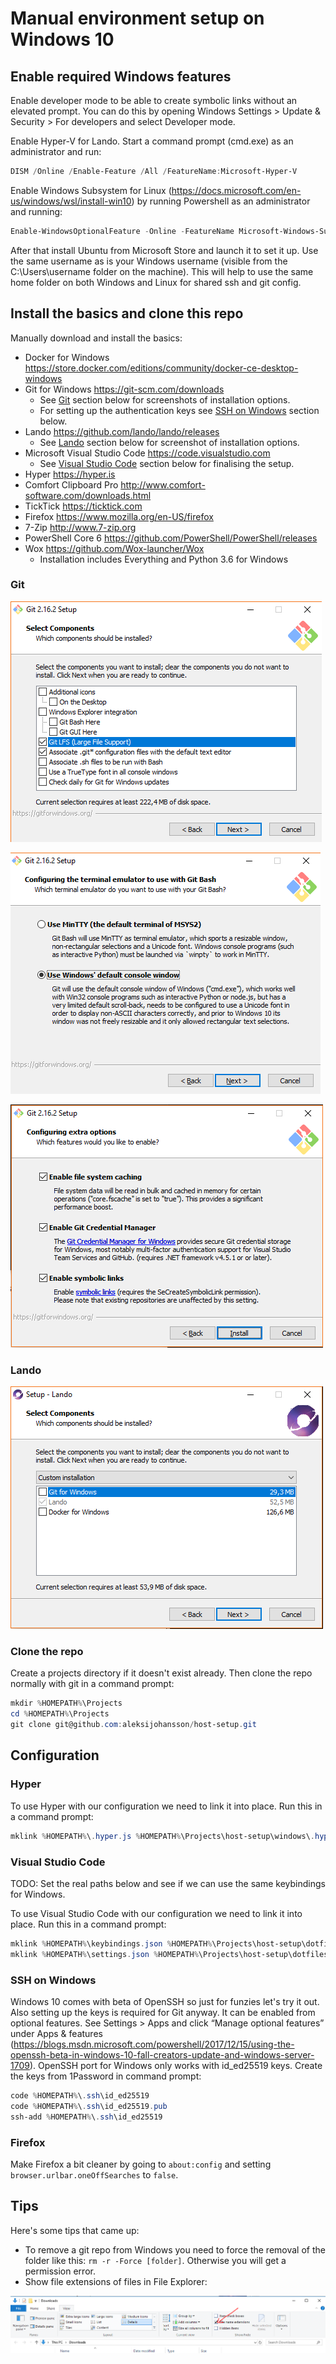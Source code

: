 # Manual environment setup on Windows 10

## Enable required Windows features

Enable developer mode to be able to create symbolic links without an elevated prompt. You can do this by opening Windows Settings > Update & Security > For developers and select Developer mode.

Enable Hyper-V for Lando. Start a command prompt (cmd.exe) as an administrator and run:

```powershell
DISM /Online /Enable-Feature /All /FeatureName:Microsoft-Hyper-V
```

Enable Windows Subsystem for Linux (https://docs.microsoft.com/en-us/windows/wsl/install-win10) by running Powershell as an administrator and running:

```powershell
Enable-WindowsOptionalFeature -Online -FeatureName Microsoft-Windows-Subsystem-Linux
```

After that install Ubuntu from Microsoft Store and launch it to set it up. Use the same username as is your Windows username (visible from the C:\Users\username folder on the machine). This will help to use the same home folder on both Windows and Linux for shared ssh and git config.

## Install the basics and clone this repo

Manually download and install the basics:
- Docker for Windows https://store.docker.com/editions/community/docker-ce-desktop-windows
- Git for Windows https://git-scm.com/downloads
  - See [Git](#git) section below for screenshots of installation options.
  - For setting up the authentication keys see [SSH on Windows](#sshonwindows) section below.
- Lando https://github.com/lando/lando/releases
  - See [Lando](#lando) section below for screenshot of installation options.
- Microsoft Visual Studio Code https://code.visualstudio.com
  - See [Visual Studio Code](#code) section below for finalising the setup.
- Hyper https://hyper.is
- Comfort Clipboard Pro http://www.comfort-software.com/downloads.html
- TickTick https://ticktick.com
- Firefox https://www.mozilla.org/en-US/firefox
- 7-Zip http://www.7-zip.org
- PowerShell Core 6 https://github.com/PowerShell/PowerShell/releases
- Wox https://github.com/Wox-launcher/Wox
  - Installation includes Everything and Python 3.6 for Windows

### <a name="git"></a>Git

![Git Install Options 1](git_1.png "Git Install Options 1")

![Git Install Options 2](git_2.png "Git Install Options 2")

![Git Install Options 3](git_3.png "Git Install Options 3")

### <a name="lando"></a>Lando

![Lando Install Options](lando.png "Lando Install Options")

### Clone the repo

Create a projects directory if it doesn't exist already. Then clone the repo normally with git in a command prompt:
```powershell
mkdir %HOMEPATH%\Projects
cd %HOMEPATH%\Projects
git clone git@github.com:aleksijohansson/host-setup.git
```

## Configuration

### Hyper

To use Hyper with our configuration we need to link it into place. Run this in a command prompt:
```powershell
mklink %HOMEPATH%\.hyper.js %HOMEPATH%\Projects\host-setup\windows\.hyper.js
```

### <a name="code"></a>Visual Studio Code

TODO: Set the real paths below and see if we can use the same keybindings for Windows.

To use Visual Studio Code with our configuration we need to link it into place. Run this in a command prompt:
```powershell
mklink %HOMEPATH%\keybindings.json %HOMEPATH%\Projects\host-setup\dotfiles\Library\Application Support\Code\User\keybindings.json
mklink %HOMEPATH%\settings.json %HOMEPATH%\Projects\host-setup\dotfiles\Library\Application Support\Code\User\settings.json
```

### <a name="sshonwindows"></a>SSH on Windows

Windows 10 comes with beta of OpenSSH so just for funzies let's try it out. Also setting up the keys is required for Git anyway. It can be enabled from optional features. See Settings > Apps and click “Manage optional features” under Apps & features (https://blogs.msdn.microsoft.com/powershell/2017/12/15/using-the-openssh-beta-in-windows-10-fall-creators-update-and-windows-server-1709). OpenSSH port for Windows only works with id_ed25519 keys. Create the keys from 1Password in command prompt:

```powershell
code %HOMEPATH%\.ssh\id_ed25519
code %HOMEPATH%\.ssh\id_ed25519.pub
ssh-add %HOMEPATH%\.ssh\id_ed25519
```

### Firefox

Make Firefox a bit cleaner by going to `about:config` and setting `browser.urlbar.oneOffSearches` to `false`.

## Tips

Here's some tips that came up:

- To remove a git repo from Windows you need to force the removal of the folder like this: `rm -r -Force [folder]`. Otherwise you will get a permission error.
- Show file extensions of files in File Explorer:

![Windows Show File Extensions](windows_show_file_extensions.png "Windows Show File Extensions")
